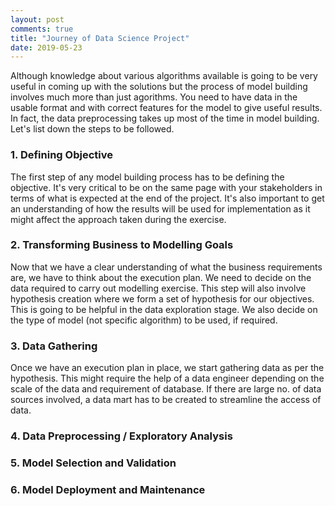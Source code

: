 ```yaml
---
layout: post
comments: true
title: "Journey of Data Science Project"
date: 2019-05-23
---
```


Although knowledge about various algorithms available is going to be very useful in coming up with the solutions but the process of model building involves much more than just agorithms. You need to have data in the usable format and with correct features for the model to give useful results. In fact, the data preprocessing takes up most of the time in model building. Let's list down the steps to be followed. 

### 1. Defining Objective

The first step of any model building process has to be defining the objective. It's very critical to be on the same page with your stakeholders in terms of what is expected at the end of the project. It's also important to get an understanding of how the results will be used for implementation as it might affect the approach taken during the exercise.

### 2. Transforming Business to Modelling Goals

Now that we have a clear understanding of what the business requirements are, we have to think about the execution plan. We need to decide on the data required to carry out modelling exercise. This step will also involve hypothesis creation where we form a set of hypothesis for our objectives. This is going to be helpful in the data exploration stage. We also decide on the type of model (not specific algorithm) to be used, if required.

### 3. Data Gathering

Once we have an execution plan in place, we start gathering data as per the hypothesis. This might require the help of a data engineer depending on the scale of the data and requirement of database. If there are large no. of data sources involved, a data mart has to be created to streamline the access of data.

### 4. Data Preprocessing / Exploratory Analysis



### 5. Model Selection and Validation



### 6. Model Deployment and Maintenance









